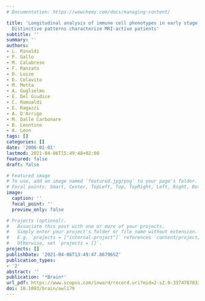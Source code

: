 ```yaml
---
# Documentation: https://wowchemy.com/docs/managing-content/

title: 'Longitudinal analysis of immune cell phenotypes in early stage multiple sclerosis:
  Distinctive patterns characterize MRI-active patients'
subtitle: ''
summary: ''
authors:
- L. Rinaldi
- P. Gallo
- M. Calabrese
- F. Ranzato
- D. Luise
- D. Colavito
- M. Motta
- A. Guglielmo
- E. Del Giudice
- C. Romualdi
- E. Ragazzi
- A. D'Arrigo
- M. Dalle Carbonare
- B. Leontino
- A. Leon
tags: []
categories: []
date: '2006-01-01'
lastmod: 2021-04-06T15:49:48+02:00
featured: false
draft: false

# Featured image
# To use, add an image named `featured.jpg/png` to your page's folder.
# Focal points: Smart, Center, TopLeft, Top, TopRight, Left, Right, BottomLeft, Bottom, BottomRight.
image:
  caption: ''
  focal_point: ''
  preview_only: false

# Projects (optional).
#   Associate this post with one or more of your projects.
#   Simply enter your project's folder or file name without extension.
#   E.g. `projects = ["internal-project"]` references `content/project/deep-learning/index.md`.
#   Otherwise, set `projects = []`.
projects: []
publishDate: '2021-04-06T13:49:47.867965Z'
publication_types:
- '2'
abstract: ''
publication: '*Brain*'
url_pdf: https://www.scopus.com/inward/record.uri?eid=2-s2.0-33747878334&doi=10.1093%2fbrain%2fawl179&partnerID=40&md5=fa0fd34126b234573d0a7345b280f68c
doi: 10.1093/brain/awl179
---
```

